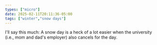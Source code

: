 ```yaml
---
types: ["micro"]
date: 2025-02-11T20:11:36-05:00
tags: ["winter","snow days"]
---
```

I'll say this much: A snow day is a heck of a lot easier when the university (i.e., mom and dad's employer) also cancels for the day.

